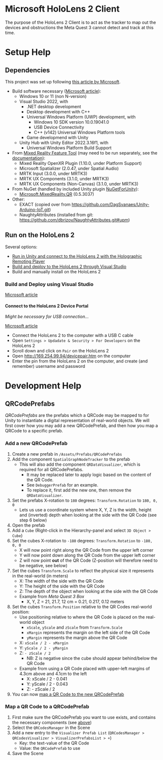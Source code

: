 # Microsoft HoloLens 2 Client

The purpose of the HoloLens 2 Client is to act as the tracker to map out the devices and obstructions the Meta Quest 3 cannot detect and track at this time.


# Setup Help


## Dependencies

This project was set up following [this article by Microsoft](https://learn.microsoft.com/en-us/windows/mixed-reality/mrtk-unity/mrtk3-overview/getting-started/setting-up/setup-new-project).

- Build software necessary ([Microsoft article](https://learn.microsoft.com/en-us/windows/mixed-reality/develop/install-the-tools?tabs=unity)):
  - Windows 10 or 11 (non N-version)
  - Visual Studio 2022, with
    - .NET desktop development
    - Desktop development with C++
    - Universal Windows Platform (UWP) development, with
      - Windows 10 SDK version 10.0.19041.0
      - USB Device Connectivity
      - C++ (v142) Universal Windows Platform tools
    - Game developmend with Unity
  - Unity Hub with Unity Editor 2022.3.16f1, with
    - Universal Windows Platform Build Support
- From [Mixed Reality Feature Tool](https://aka.ms/mrfeaturetool) (may need to be run separately, see the [documentation](https://learn.microsoft.com/en-gb/windows/mixed-reality/develop/unity/welcome-to-mr-feature-tool)):
  - Mixed Reality OpenXR Plugin (1.10.0, under Platform Support)
  - Microsoft Spatializer (2.0.47, under Spatial Audio)
  - MRTK Input (3.0.0, under MRTK3)
  - MRTK UX Components (3.1.0, under MRTK3)
  - MRTK UX Components (Non-Canvas) (3.1.0, under MRTK3)
- From NuGet (handled by included Unity plugin [NuGetForUnity](https://github.com/GlitchEnzo/NuGetForUnity)):
  - [Microsoft.MixedReality.QR](https://www.nuget.org/Packages/Microsoft.MixedReality.QR) (0.5.3037)
- Other:
  - EXACT (copied over from https://github.com/DagSvanaes/Unity-Arduino-IoT.git)
  - NaughtyAttributes (installed from git: https://github.com/dbrizov/NaughtyAttributes.git#upm)


## Run on the HoloLens 2

Several options:

- [Run in Unity and connect to the HoloLens 2 with the Holographic Remoting Player](https://learn.microsoft.com/en-us/windows/mixed-reality/develop/unity/preview-and-debug-your-app?tabs=openxr)
- [Build and deploy to the HoloLens 2 through Visual Studio](#build-and-deploy-using-visual-studio)
- Build and manually install on the HoloLens 2


### Build and Deploy using Visual Studio

[Microsoft article](https://learn.microsoft.com/en-us/windows/mixed-reality/mrtk-unity/mrtk3-overview/test-and-deploy/hololens2-deployment)


#### Connect to the HoloLens 2 Device Portal

_Might be necessary for USB connection..._

[Microsoft article](https://learn.microsoft.com/en-us/windows/mixed-reality/develop/advanced-concepts/using-the-windows-device-portal)

- Connect the HoloLens 2 to the computer with a USB C cable
- Open `Settings > Updadate & Security > For Developers` on the HoloLens 2
- Scroll down and click on `Pair` on the HoloLens 2
- Open http://169.254.99.94/devicepair.htm on the computer
- Enter the pin from the HoloLens 2 on the computer, and create (and remember) username and password


# Development Help


## QRCodePrefabs

_QRCodePrefabs_ are the prefabs which a QRCode may be mapped to for Unity to instantiate a digital representation
of real-world objects. We will first cover how you may add a new QRCodePrefab, and then how you map a QRCode to a
specific prefab.


### Add a new QRCodePrefab

1. Create a new prefab in `/Assets/Prefabs/QRCodePrefabs`
2. Add the component `SpatialGraphNodeTracker` to the prefab
   - This will also add the component `QRDataVisualizer`, which is required for all
     QRCodePrefabs.
     - It may be replaced later to apply logic based on the content of the QR Code.
     - See `DebuggerPrefab` for an example.
     - To replace it, first add the new one, then remove the `QRDataVisualizer`.
3. Set the prefabs X-rotation to `180` degrees: `Transform.Rotation` to `180, 0, 0`
   - Lets us use a coordinate system where X, Y, Z is the width, height and (inverted) depth when looking at the side
     with the QR Code (see step 6 below)
4. Open the prefab
5. Add a `Cube` (Right-click in the Hierarchy-panel and select `3D Object > Cube`)
6. Set the cubes X-rotation to `-180` degrees: `Transform.Rotation` to `-180, 0, 0`
   - X will now point right along the QR Code from the upper left corner
   - Y will now point down along the QR Code from the upper left corner
   - Z will now point __out__ of the QR Code (Z-position will therefore need to be negative, see below)
7. Set the cubes `Transform.Scale` to reflect the physical size it represents in the real-world (in meters)
   - X: The width of the side with the QR Code
   - Y: The height of the side with the QR Code
   - Z: The depth of the object when looking at the side with the QR Code
   - Example from _Meta Quest 3 Box_
     - X, Y, Z = 21, 21.7, 12 cm = 0.21, 0.217, 0.12 meters
8. Set the cubes `Transform.Position` relative to the QR Codes real-world position:
   - Use positioning relative to where the QR Code is placed on the real-world object
     - `xScale`, `yScale` and `zScale` from `Transform.Scale`
     - `xMargin` represents the margin on the left side of the QR Code
     - `yMargin` represents the margin above the QR Code
   - X: `xScale / 2 - xMargin`
   - Y: `yScale / 2 - yMargin`
   - Z: `- zScale / 2`
     - NB: Z is negative since the cube should appear behind/below the QR Code
   - Example from using a QR Code placed with upper-left margins of 4.3cm above and 4.1cm to the left
     - X: xScale / 2 - 0.041
     - Y: yScale / 2 - 0.043
     - Z: - zScale / 2
9. You can now [map a QR Code to the new QRCodePrefab](#map-a-qr-code-to-a-qrcodeprefab)

### Map a QR Code to a QRCodePrefab

1. First make sure the QRCodePrefab you want to use exists, and contains the necessary components
   (see [above](#add-a-new-qrcodeprefab))
2. Select the `QRCodesManager` in the Scene
3. Add a new entry to the `Visualizer Prefab List` (`QRCodesManager > QRCodesVisualizer > VisualizerPrefabsList > +`)
   - Key: the text-value of the QR Code
   - Value: the `QRCodePrefab` to use
4. Save the Scene
